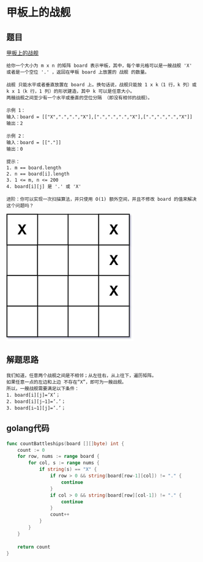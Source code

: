 # 甲板上的战舰

## 题目
[甲板上的战舰](https://leetcode.cn/problems/battleships-in-a-board/description)

```
给你一个大小为 m x n 的矩阵 board 表示甲板，其中，每个单元格可以是一艘战舰 'X' 或者是一个空位 '.' ，返回在甲板 board 上放置的 战舰 的数量。

战舰 只能水平或者垂直放置在 board 上。换句话说，战舰只能按 1 x k（1 行，k 列）或 k x 1（k 行，1 列）的形状建造，其中 k 可以是任意大小。
两艘战舰之间至少有一个水平或垂直的空位分隔 （即没有相邻的战舰）。

示例 1：
输入：board = [["X",".",".","X"],[".",".",".","X"],[".",".",".","X"]]
输出：2

示例 2：
输入：board = [["."]]
输出：0

提示：
1. m == board.length
2. n == board[i].length
3. 1 <= m, n <= 200
4. board[i][j] 是 '.' 或 'X'

进阶：你可以实现一次扫描算法，并只使用 O(1) 额外空间，并且不修改 board 的值来解决这个问题吗？
```
<img src="battelship-grid.jpeg">

## 解题思路
```
我们知道，任意两个战舰之间是不相邻；从左往右，从上往下，遍历矩阵。
如果任意一点的左边和上边 不存在“X”，即可为一艘战舰。
所以，一艘战舰需要满足以下条件：
1. board[i][j]=’X’；
2. board[i][j−1]=’.’；
3. board[i−1][j]=’.’；
```

## golang代码
```go
func countBattleships(board [][]byte) int {
	count := 0
	for row, nums := range board {
		for col, s := range nums {
			if string(s) == "X" {
				if row > 0 && string(board[row-1][col]) != "." {
					continue
				}
				if col > 0 && string(board[row][col-1]) != "." {
					continue
				}
				count++
			}
		}
	}

	return count
}
```